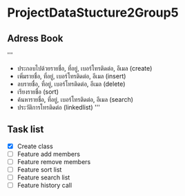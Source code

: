 # ProjectDataStucture2Group5

## Adress Book
'''
- ประกอบไปด้วยรายชื่อ, ที่อยู่, เบอร์โทรติดต่อ, อีเมล (create)
- เพิ่มรายชื่อ, ที่อยู่, เบอร์โทรติดต่อ, อีเมล (insert)
- ลบรายชื่อ, ที่อยู่, เบอร์โทรติดต่อ, อีเมล (delete)
- เรียงรายชื่อ (sort)
- ค้นหารายชื่อ, ที่อยู่, เบอร์โทรติดต่อ, อีเมล (search)
- ประวัติการโทรติดต่อ (linkedlist)
'''

## Task list
- [x] Create class 
- [ ] Feature add members
- [ ] Feature remove members
- [ ] Feature sort list
- [ ] Feature search list
- [ ] Feature history call